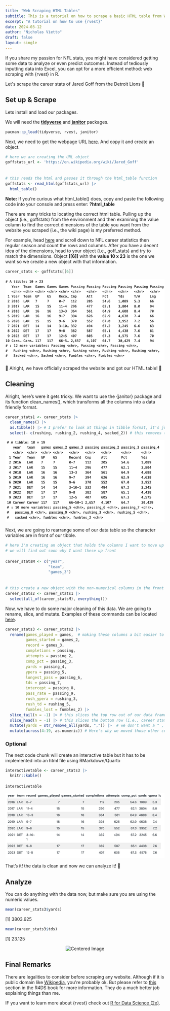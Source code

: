 ```yaml
---
title: "Web Scraping HTML Tables"
subtitle: This is a tutorial on how to scrape a basic HTML table from Wikipedia, with a focus on my favorite team - the Detroit Lions.
excerpt: "A tutorial on how to use {rvest}"
date: 2024-03-12
author: "Nicholas Vietto"
draft: false
layout: single
---
```



If you share my passion for NFL stats, you might have considered getting some data to analyze or even predict outcomes. Instead of tediously inputting data into Excel, you can opt for a more efficient method: web scraping with {rvest} in R.

Let's scrape the career stats of Jared Goff from the Detroit Lions 🦁

## Set up & Scrape

Lets install and load our packages.


We will need the [**tidyverse**](https://www.tidyverse.org/) and [**janitor**](https://cran.r-project.org/web/packages/janitor/vignettes/janitor.html) packages. 


```r
pacman::p_load(tidyverse, rvest, janitor)

```


Next, we need to get the webpage URL [here](https://en.wikipedia.org/wiki/Jared_Goff). And copy it and create an object. 


```r
# here we are creating the URL object
goffstats_url <- 'https://en.wikipedia.org/wiki/Jared_Goff'


# this reads the html and passes it through the html_table function
goffstats <- read_html(goffstats_url) |> 
  html_table()

```

**Note:** If you’re curious what html_table() does, copy and paste the following code into your console and press enter: **?html_table** 



There are many tricks to locating the correct html table. Pulling up the object (i.e., goffstats) from the environment and then examining the value column to find the correct dimensions of the table you want from the website you scraped (i.e., the wiki page) is my preferred method. 

For example, head [here](https://en.wikipedia.org/wiki/Jared_Goff) and scroll down to NFL career statistics then regular season and count the rows and columns. After you have a decent idea of the dimensions, head to your object (i.e., goff_stats) and try to match the dimensions. Object **[[6]]** with the **value 10 x 23** is the one we want so we create a new object with that information. 

```r
career_stats <- goffstats[[6]]

```

![](tibble.jpg)




🎉 Alright, we have officially scraped the website and got our HTML table! 🎉



## Cleaning

Alright, here’s were it gets tricky. We want to use the {janitor} package and its function clean_names(), which transforms all the columns into a data friendly format.

```r
career_stats1 <- career_stats |>
  clean_names() |> 
  as.tibble() |> # I prefer to look at things in tibble format, it's just a bit nicer
  select(- c(rushing, rushing_2, rushing_4, sacked_2)) # this removes the columns that I don't really find important for the QB position

```



![](tibble2.jpg)

Next, we are going to rearrange some of our data table so the character variables are in front of our tibble.

```r
# here I'm creating an object that holds the columns I want to move up front
# we will find out soon why I want these up front

career_statsM <- c("year",
                   "team", 
                   "games_3")


# this create a new object with the non-numerical columns in the front and everything else after it
career_stats2 <- career_stats1 |> 
  select(all_of(career_statsM), everything())


```


Now, we have to do some major cleaning of this data. We are going to rename, slice, and mutate. Examples of these commands can be located [here](https://raw.githubusercontent.com/rstudio/cheatsheets/main/data-transformation.pdf). 



```r 
career_stats3 <- career_stats2 |>
  rename(games_played = games,  # making these columns a bit easier to understand and work with
         games_started = games_2,
         record = games_3,
         completions = passing,
         attempts = passing_2,
         comp_pct = passing_3,
         yards = passing_4, 
         ypera = passing_5,
         longest_pass = passing_6,
         tds = passing_7,
         intercept = passing_8,
         pass_rate = passing_9,
         rush_ypera = rushing_3,
         rush_td = rushing_5,
         fumbles_lost = fumbles_2) |> 
  slice_tail(n = -1) |> # this slices the top row out of our data frame (i.e., the extra row of column names)
  slice_head(n = -1) |> # this slices the bottom row (i.e., career stats)
  mutate(yards = str_remove_all(yards, ",")) |>  # we don't want a " , " in our variable bc R considers it a string or a character
  mutate(across(4:19, as.numeric)) # Here's why we moved those other columns to the front, so we can easily convert the others to numerics


```

### Optional  

The next code chunk  will create an interactive table but it has to be implemented into an html file using RMarkdown/Quarto

```r
interactivetable <- career_stats3 |> 
  knitr::kable()

interactivetable

```

![](kable.jpg)



That’s it! the data is clean and now we can analyze it! 🏈


## Analyze 

You can do anything with the data now, but make sure you are using the numeric values.

```r
mean(career_stats3$yards)

```
[1] 3803.625

```r 
mean(career_stats3$tds)

```

[1] 23.125


<p style="text-align: center;">
<img src="https://media.giphy.com/media/ysuapgxHI7hzfxMjU3/giphy.gif" alt="Centered Image">
</p>

## Final Remarks

There are legalities to consider before scraping any website. Although if it is public domain like [Wikipedia](https://en.m.wikipedia.org/wiki/Wikipedia:Copyrights), you're probably ok. But please refer to [this](https://r4ds.hadley.nz/webscraping) section in the R4DS book for more information. They do a much better job explaining things than me.  


IF you want to learn more about {rvest} check out [R for Data Science (2e)](https://r4ds.hadley.nz/).



